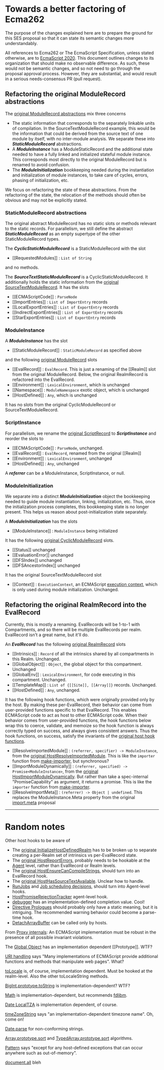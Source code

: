 # Towards a better factoring of Ecma262

The purpose of the changes explained here are to prepare the ground for this SES proposal so that it can state its semantic changes more understandably.

All references to Ecma262 or The EcmaScript Specification, unless stated otherwise, are to [EcmaScript 2020](https://tc39.es/ecma262). This document outlines changes to its organization that should make no observable difference. As such, these would not be semantic changes, and so not need to go through the proposal approval process. However, they are substantial, and would result in a serious needs-consensus PR (pull request).


## Refactoring the original ModuleRecord abstractions

The [original ModuleRecord abstractions](https://tc39.es/ecma262/#sec-abstract-module-records) mix three concerns
  * The static information that corresponds to the separately linkable units of compilation. In the SourceTextModuleRecord example, this would be the information that could be derived from the source text of one module by itself, with no inter-module analysis. We separate these into ***StaticModuleRecord*** abstractions.
  * A ***ModuleInstance*** has a ModuleStaticRecord and the additional state needed to have a fully linked and initialized stateful module instance. This corresponds most directly to the original ModuleRecord but is renamed to avoid confusion.
  * The ***ModuleInitialization*** bookkeeping needed during the instantiation and initialization of module instances, to take care of cycles, errors, phasing of initialization, etc.

We focus on refactoring the state of these abstractions. From the refactoring of the state, the relocation of the methods should often be obvious and may not be explicitly stated.

### StaticModuleRecord abstractions

The original abstract ModuleRecord has no static slots or methods relevant to the static records. For parallelism, we still define the abstract ***StaticModuleRecord*** as an empty supertype of the other StaticModuleRecord types.

The ***CyclicStaticModuleRecord*** is a StaticModuleRecord with the slot
  * [[RequestedModules]] : `List of String`

and no methods.

The ***SourceTextStaticModuleRecord*** is a CyclicStaticModuleRecord. It additionally holds the static information from the [original SourceTextModuleRecord](https://tc39.es/ecma262/#sourctextmodule-record). It has the slots
  * [[ECMAScriptCode]] : `ParseNode`
  * [[ImportEntries]] : `List of ImportEntry` records
  * [[LocalExportEntries]] : `List of ExportEntry` records
  * [[IndirectExportEntries]] : `List of ExportEntry` records
  * [[StarExportEntries]] : `List of ExportEntry` records

### ModuleInstance

A ***ModuleInstance*** has the slot
  * [[StaticModuleRecord]] : `StaticModuleRecord` as specified above

and the following [original ModuleRecord](https://tc39.es/ecma262/#sec-abstract-module-records) slots
  * [[EvalRecord]] : `EvalRecord`. This is just a renaming of the [[Realm]] slot from the original ModuleRecord. Below, the original RealmRecord is refactored into the EvalRecord.
  * [[Environment]] : `LexicalEnvironment`, which is unchanged
  * [[Namespace]] : `ModuleNamespace` exotic object, which is unchanged
  * [[HostDefined]] : `Any`, which is unchanged

It has no slots from the original CyclicModuleRecord or SourceTextModuleRecord.

### ScriptInstance

For parallelism, we rename the [original ScriptRecord](https://tc39.es/ecma262/#sec-script-records) to ***ScriptInstance*** and reorder the slots to
  * [[ECMAScriptCode]] : `ParseNode`, unchanged.
  * [[EvalRecord]] : `EvalRecord`, renamed from the original [[Realm]]
  * [[Environment]] : `LexicalEnvironment`, unchanged
  * [[HostDefined]] : `Any`, unchanged

A ***referrer*** can be a ModuleInstance, ScriptInstance, or null.

### ModuleInitialization

We separate into a distinct ***ModuleInitialization*** object the bookkeeping needed to guide module instantiation, linking, initialization, etc. Thus, once the initialization process completes, this bookkeeping state is no longer present. This helps us reason about post-initialization state separately.

A ***ModuleInitialization*** has the slots
  * [[ModuleInstance]] : `ModuleInstance` being initialized

It has the following [original CyclicModuleRecord](https://tc39.es/ecma262/#sec-cyclic-module-records) slots.
  * [[Status]] unchanged
  * [[EvaluationError]] unchanged
  * [[DFSIndex]] unchanged
  * [[DFSAncestorIndex]] unchanged

It has the original SourceTextModuleRecord slot
  * [[Context]] : `ExecutionContext`, an ECMAScript [execution context](https://tc39.es/ecma262/#sec-execution-contexts), which is only used during module initialization. Unchanged.

## Refactoring the original RealmRecord into the EvalRecord

Currently, this is mostly a renaming. EvalRecords will be 1-to-1 with Compartments, and so there will be multiple EvalRecords per realm. EvalRecord isn't a great name, but it'll do.

An ***EvalRecord*** has the following [original RealmRecord](https://tc39.es/ecma262/#sec-code-realms) slots
  * [[Intrinsics]] : `Record` of all the intrinsics shared by all compartments in this Realm. Unchanged.
  * [[GlobalObject]] : `Object`, the global object for this compartment. Unchanged
  * [[GlobalEnv]] : `LexicalEnvironment`, for code executing in this compartment. Unchanged.
  * [[TemplateMap]] : `List of {[[Site]], [[Array]]}` records. Unchanged.
  * [[HostDefined]] : `Any`, unchanged.

It has the following hook functions, which were originally provided only by the host. By making these per-EvalRecord, their behavior can come from user-provided functions specific to that EvalRecord. This enables ECMAScript code to act as host to other ECMAScript code. When their behavior comes from user-provided functions, the hook functions below wrap this to coerce, validate, and memoize so the hook function is always correctly typed on success, and always gives consistent answers. Thus the hook functions, on success, satisfy the invariants of the [original host hook functions](https://tc39.es/ecma262/#sec-hostresolveimportedmodule).

  * [[ResolveImportedModule]] : `(referrer, specifier) -> ModuleInstance`, from the [original HostResolveImportedModule](https://tc39.es/ecma262/#sec-hostresolveimportedmodule). This is like the `importer` function from [make-importer](https://github.com/Agoric/make-importer), but synchronous?
  * [[ImportModuleDynamically]] : `(referrer, specified) -> Promise<ModuleInstance>`, from the [original HostImportModuleDynamically](https://tc39.es/ecma262/#sec-hostimportmoduledynamically). But rather than take a spec-internal "PromiseCapability" as argument, it returns a promise. This is like the `importer` function from [make-importer](https://github.com/Agoric/make-importer).
  * [[ResolveImportMeta]] : `(referrer) -> Object | undefined`. This replaces the ModuleInstance.Meta property from the original [import.meta](https://tc39.es/proposal-import-meta/) proposal

---

# Random notes

Other host hooks to be aware of
  * The [original InitializeHostDefinedRealm](https://tc39.es/ecma262/#sec-initializehostdefinedrealm) has to be broken up to separate creating a per-Realm set of intrinsics vs per-EvalRecord state.
  * The [original HostReportErrors](https://tc39.es/ecma262/#sec-host-report-errors), probably needs to be hookable at the [Agent](https://tc39.es/ecma262/#sec-agents) level, rather than EvalRecord or Realm levels.
  * The [original HostEnsureCanCompileStrings](https://tc39.es/ecma262/#sec-hostensurecancompilestrings), should turn into an EvalRecord hook.
  * The [original HostHasSourceTextAvailable](https://tc39.es/ecma262/#sec-hosthassourcetextavailable). Unclear how to handle.
  * [RunJobs](https://tc39.es/ecma262/#sec-runjobs) and [Job scheduling decisions](https://tc39.es/ecma262/#sec-jobs-and-job-queues), should turn into Agent-level hooks.
  * [HostPromiseRejectionTracker](https://tc39.es/ecma262/#sec-host-promise-rejection-tracker) agent-level hook.
  * [debugger](https://tc39.es/ecma262/#sec-debugger-statement-runtime-semantics-evaluation) has an implementation-defined completion value. Cool!
  * [Directive Prologues](https://tc39.es/ecma262/#sec-directive-prologues-and-the-use-strict-directive) should probably only have a static meaning, but it is intriguing. The recommended warning behavior could become a parse-time hook.
  * [DetachArrayBuffer](https://tc39.es/ecma262/#sec-detacharraybuffer) can be called only by hosts.


From [Proxy internals](https://tc39.es/ecma262/#sec-proxy-object-internal-methods-and-internal-slots):
  An ECMAScript implementation must be robust in the presence of all possible invariant violations.

The [Global Object](https://tc39.es/ecma262/#sec-global-object) has an implementation dependent [[Prototype]]. WTF?

[URI handling](https://tc39.es/ecma262/#sec-uri-handling-functions) says "Many implementations of ECMAScript provide additional functions and methods that manipulate web pages". What?

[toLocale](https://tc39.es/ecma262/#sec-number.prototype.tolocalestring) is, of course, implementation dependent. Must be hooked at the realm-level. Also the other toLocaleString methods.

[BigInt.prototype.toString](https://tc39.es/ecma262/#sec-bigint.prototype.tostring) is implementation-dependent? WTF?

[Math](https://tc39.es/ecma262/#sec-function-properties-of-the-math-object) is implementation-dependent, but recommends [fdlibm](http://www.netlib.org/fdlibm).

[Date LocalTZA](https://tc39.es/ecma262/#sec-local-time-zone-adjustment) is implementation dependent, of course.

[timeZoneString](https://tc39.es/ecma262/#sec-timezoneestring) says "an implementation-dependent timezone name". Oh, come on!

[Date.parse](https://tc39.es/ecma262/#sec-date.parse) for non-conforming strings.

[Array.prototype.sort](https://tc39.es/ecma262/#sec-array.prototype.sort) and [TypedArray.prototype.sort](https://tc39.es/ecma262/#sec-%typedarray%.prototype.sort) algorithms.

[Pattern](https://tc39.es/ecma262/#sec-pattern) says "except for any host-defined exceptions that can occur anywhere such as out-of-memory".

[document.all](https://tc39.es/ecma262/#sec-IsHTMLDDA-internal-slot) bleh
